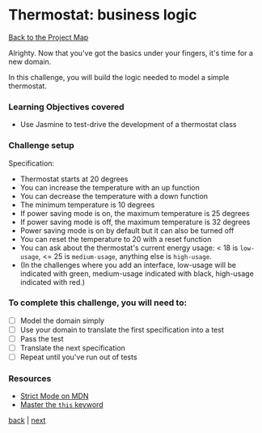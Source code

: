 # Thermostat: business logic

[Back to the Project Map](README.md)

Alrighty. Now that you've got the basics under your fingers, it's time for a new domain.

In this challenge, you will build the logic needed to model a simple thermostat.

### Learning Objectives covered
* Use Jasmine to test-drive the development of a thermostat class

### Challenge setup

Specification:

* Thermostat starts at 20 degrees
* You can increase the temperature with an up function
* You can decrease the temperature with a down function
* The minimum temperature is 10 degrees
* If power saving mode is on, the maximum temperature is 25 degrees
* If power saving mode is off, the maximum temperature is 32 degrees
* Power saving mode is on by default but it can also be turned off
* You can reset the temperature to 20 with a reset function
* You can ask about the thermostat's current energy usage: < 18 is `low-usage`, <= 25 is `medium-usage`, anything else is `high-usage`.
* (In the challenges where you add an interface, low-usage will be indicated with green, medium-usage indicated with black, high-usage indicated with red.)


### To complete this challenge, you will need to:
- [ ] Model the domain simply
- [ ] Use your domain to translate the first specification into a test
- [ ] Pass the test
- [ ] Translate the next specification
- [ ] Repeat until you've run out of tests

### Resources
- [Strict Mode on MDN](https://developer.mozilla.org/en-US/docs/Web/JavaScript/Reference/Strict_mode)
- [Master the `this` keyword](http://javascriptissexy.com/understand-javascripts-this-with-clarity-and-master-it/)

[back](README.md) | [next](interface.md)
